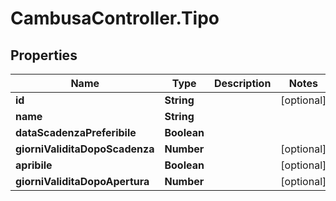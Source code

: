 # CambusaController.Tipo

## Properties
Name | Type | Description | Notes
------------ | ------------- | ------------- | -------------
**id** | **String** |  | [optional] 
**name** | **String** |  | 
**dataScadenzaPreferibile** | **Boolean** |  | 
**giorniValiditaDopoScadenza** | **Number** |  | [optional] 
**apribile** | **Boolean** |  | [optional] 
**giorniValiditaDopoApertura** | **Number** |  | [optional] 
